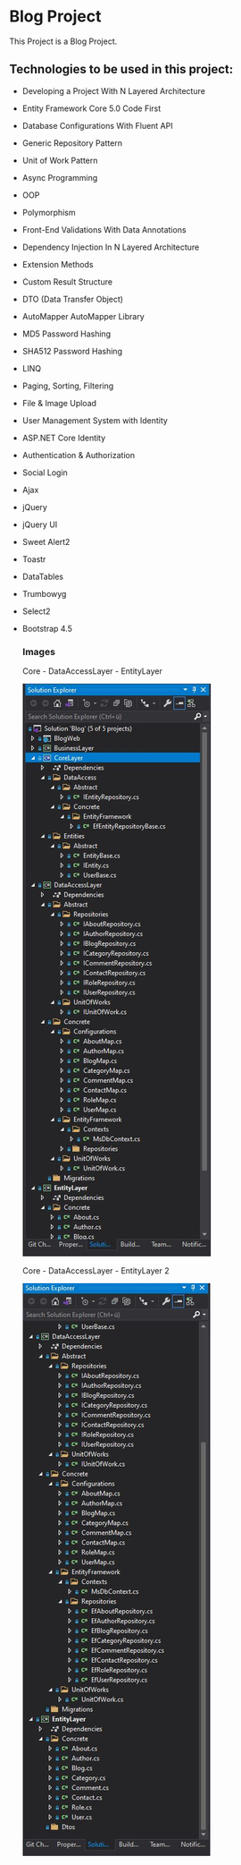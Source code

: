 # Blog Project

This Project is a Blog Project.

## Technologies to be used in this project:

- Developing a Project With N Layered Architecture
- Entity Framework Core 5.0 Code First
- Database Configurations With Fluent API
- Generic Repository Pattern
- Unit of Work Pattern
- Async Programming
- OOP
- Polymorphism
- Front-End Validations With Data Annotations
- Dependency Injection In N Layered Architecture
- Extension Methods
- Custom Result Structure
- DTO (Data Transfer Object)
- AutoMapper AutoMapper Library
- MD5 Password Hashing
- SHA512 Password Hashing
- LINQ
- Paging, Sorting, Filtering
- File & Image Upload
- User Management System with Identity
- ASP.NET Core Identity
- Authentication & Authorization
- Social Login
- Ajax
- jQuery
- jQuery UI
- Sweet Alert2
- Toastr
- DataTables
- Trumbowyg
- Select2
- Bootstrap 4.5


  ### Images
  
  <p>Core - DataAccessLayer - EntityLayer <p/>
  <img src="https://github.com/fdeniz07/Blog/blob/master/Images/Core%20-%20DAL%20-%20Entity%20Layer.JPG" />
  
  <p>Core - DataAccessLayer - EntityLayer 2<p/>
  <img src="https://github.com/fdeniz07/Blog/blob/master/Images/Core%20-%20DAL%20-%20Entity%20Layer%202.JPG" />
